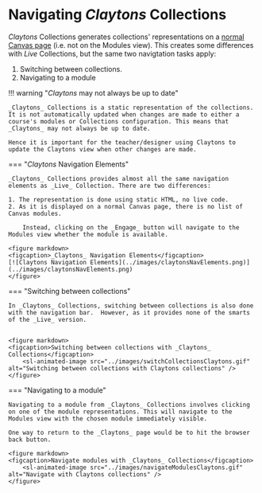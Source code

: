 # Navigating _Claytons_ Collections

_Claytons_ Collections generates collections' representations on a [normal Canvas page](https://community.canvaslms.com/t5/Canvas-Basics-Guide/What-are-Pages/ta-p/5) (i.e. not on the Modules view). This creates some differences with _Live_ Collections, but the same two navigtation tasks apply:

1. Switching between collections.
2. Navigating to a module

!!! warning "_Claytons_ may not always be up to date"

	_Claytons_ Collections is a static representation of the collections. It is not automatically updated when changes are made to either a course's modules or Collections configuration. This means that _Claytons_ may not always be up to date. 

	Hence it is important for the teacher/designer using Claytons to update the Claytons view when other changes are made.


=== "_Claytons_ Navigation Elements"

	_Claytons_ Collections provides almost all the same navigation elements as _Live_ Collection. There are two differences:

	1. The representation is done using static HTML, no live code.
	2. As it is displayed on a normal Canvas page, there is no list of Canvas modules.

	    Instead, clicking on the _Engage_ button will navigate to the Modules view whether the module is available.

	<figure markdown>
	<figcaption>_Claytons_ Navigation Elements</figcaption>
	[![Claytons Navigation Elements](../images/claytonsNavElements.png)](../images/claytonsNavElements.png)
	</figure>


=== "Switching between collections"

	In _Claytons_ Collections, switching between collections is also done with the navigation bar.  However, as it provides none of the smarts of the _Live_ version.


	<figure markdown>
	<figcaption>Switching between collections with _Claytons_ Collections</figcaption>
	  	<sl-animated-image src="../images/switchCollectionsClaytons.gif" alt="Switching between collections with Claytons collections" />
	</figure>

=== "Navigating to a module"

	Navigating to a module from _Claytons_ Collections involves clicking on one of the module representations. This will navigate to the Modules view with the chosen module immediately visible.

	One way to return to the _Claytons_ page would be to hit the browser back button.

	<figure markdown>
	<figcaption>Navigate modules with _Claytons_ Collections</figcaption>
	  	<sl-animated-image src="../images/navigateModulesClaytons.gif" alt="Navigate with Claytons collections" />
	</figure>




<link rel="stylesheet" href="https://cdn.jsdelivr.net/npm/@shoelace-style/shoelace@2.0.0/dist/themes/light.css" />
<script type="module" src="https://cdn.jsdelivr.net/npm/@shoelace-style/shoelace@2.0.0/dist/shoelace.js"></script>
